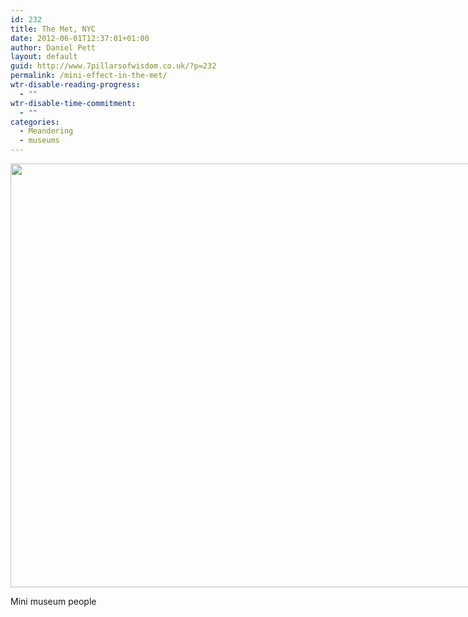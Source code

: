```yaml
---
id: 232
title: The Met, NYC
date: 2012-06-01T12:37:01+01:00
author: Daniel Pett
layout: default
guid: http://www.7pillarsofwisdom.co.uk/?p=232
permalink: /mini-effect-in-the-met/
wtr-disable-reading-progress:
  - ""
wtr-disable-time-commitment:
  - ""
categories:
  - Meandering
  - museums
---
```

<div style="width: 1034px" class="wp-caption alignnone">
  <img src="https://farm9.staticflickr.com/8025/7346437438_a1bfc72a30_b.jpg" alt="" width="1024" height="678" />

  <p class="wp-caption-text">
    Mini museum people
  </p>
</div>
